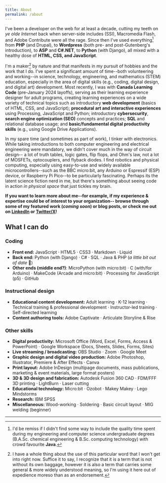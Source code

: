 ```yaml
---
title: About
permalink: /about
---
```


I've been a developer on the web for at least a decade, cutting my teeth on _ye olde Internet_ back when server-side includes (SSI), Macromedia Flash, and Adobe Contribute were all the rage. Since then I've used everything[^1] from **PHP** (and Drupal), to **Wordpress** (both pre- and post-Gutenberg's introduction), to **ASP** and **C#.NET**, to **Python** (with Django), all mixed with a healthy dose of **HTML, CSS, and JavaScript**. 

[^1]: I'd be remiss if I didn't find some way to include the quality time spent during my engineering and computer science undergraduate degrees (B.A.Sc. chemical engineering & B.Sc. computing technology) with crowd favourite **Java**.

I'm a maker[^2] by nature and that manifests in my pursuit of hobbies and the work that I do. I've spent a significant amount of time--both volunteering and working--in science, technology, engineering, and mathematics (STEM) education, especially in the area of digital skills (e.g., coding, digital design, and digital art) development. Most recently, I was with **Canada Learning Code** (pre-January 2024 layoffs), serving as their learning experience designer for adult programs, creating learning experiences on a wide variety of technical topics such as introductory **web development** (basics of HTML, CSS, and JavaScript); **procedural art and interactive experiences** using Processing, JavaScript and Python; introductory **cybersecurity**, **search engine optimization (SEO)** concepts and practices; **SQL** and relational database usage; and **basic/fundamental digital productivity skills** (e.g., using Google Drive Applications).

[^2]: I have a whole thing about the use of this particular word that I won't get into right now. Suffice it to say, I recognize that it is a term that is not without its own baggage, however it is also a term that carries some general & more widely understood meaning, so I'm using it here out of expedience moreso than as an endorsement.

In my spare time (and sometimes as part of work), I tinker with electronics. While taking introductions to both computer engineering and electrical engineering were mandatory, we didn't cover much in the way of circuit design-- a lot of truth tables, logic gates, flip flops, and Ohm's law, not a lot of MOSFETs, optocouplers, and flyback diodes. I find robotics and physical computing, especially using easy-to-use and widely available microcontrollers--such as the BBC micro:bit, any Arduino or Espressif (ESP) device, or Raspberry Pi Pico--to be particularly fascinating. Perhaps its the latent science fiction nerd in me, but there's something about seeing code in action _in physical space_ that just tickles my brain.

**If you want to learn more about me--for example, if my experience & expertise could be of interest to your organization-- browse through some of my featured work (_coming soon_) or blog posts, or check me out on [LinkedIn](https://www.linkedin.com/in/jnthn-wbr) or [Twitter/X](https://www.twitter.com/jernwerber)!**

## What I can do

### Coding
- **Front end:** JavaScript · HTML5 · CSS3 · Markdown · Liquid
- **Back end:** Python (with Django) · C# · SQL · Java & PHP (_a little bit out of date_ 🤏)
- **Other ends (middle end?)**: MicroPython (with micro:bit) · C (with/for Arduino) · MakeCode (Arcade and micro:bit) · Processing for JavaScript (p5) · GitHub

### Instructional design
- **Educational content development:** Adult learning · K-12 learning · Technical training & professional development · Instructor-led training · Self-directed learning 
- **Content authoring tools:** Adobe Captivate · Articulate Storyline & Rise

### Other skills
- **Digital productivity:** Microsoft Office (Word, Excel, Forms, Access & PowerPoint) · Google Workspace (Docs, Sheets, Slides, Forms, Sites)
- **Live streaming / broadcasting:** OBS Studio · Zoom · Google Meet 
- **Graphic design and digital video production:** Adobe Photoshop, Illustrator, Premiere & After Effects · Canva
- **Print layout:** Adobe InDesign (multipage documents, mass publications, marketing & event materials, large format posters)
- **3D & 3D design and fabrication:** Autodesk Fusion 360 CAD · FDM/FFF 3D printing · LightBurn · Laser cutting
- **Educational technology:** Micro:bit · Ozobot · Makey Makey · Lego Mindstorms
- **Research:** IBM SPSS
- **Miscellaneous:** Wood-working · Soldering · Basic circuit layout · MIG welding (beginner)
<!--
Previous to that, I worked on contract for Canada's largest STEM education outreach non-profit, **Actua**, serving as their coding education specialist and working with topics such as **artificial intelligence** and **machine learning**; **digital agriculture**; **internet safety** and **cryptography**.


 At Actua, I spent some time learning about, and working with, the micro:bit--designing content around it, and experimenting with enhancing its usefulness by authoring new MakeCode extensions for use in the MakeCode IDE. I've used the micro:bit for other projects and I've found it to be handy, with its raft of onboard sensors, LED matrix, and a radio module in the ISM (2.4 GHz) band that lets it communicate with other micro:bits (should you program it to do so, naturally) but what really stands out to me is how you can interchangeably work in a block;based
-->



---


